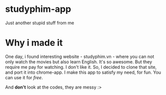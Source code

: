 # studyphim-app
Just another stupid stuff from me
# Why i made it
One day, i found interesting website - studyphim.vn - where you can not only watch the movies but also learn English.
It's so awesome. But they require me pay for watching. I don't like it.
So, I decided to clone that site, and port it into chrome-app.
I make this app to satisfy my need, for fun. You can use it for _free_.

And **don't** look at the codes, they are messy :>
